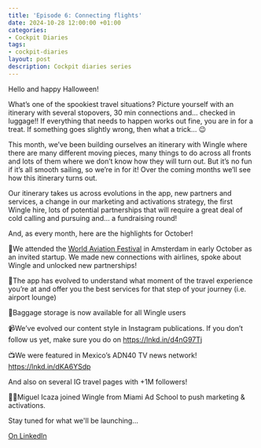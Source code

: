 ```yaml
---
title: 'Episode 6: Connecting flights'
date: 2024-10-28 12:00:00 +01:00
categories:
- Cockpit Diaries
tags:
- cockpit-diaries
layout: post
description: Cockpit diaries series
---
```


Hello and happy Halloween!

What’s one of the spookiest travel situations? Picture yourself with an itinerary with several stopovers, 30 min connections and… checked in luggage!! If everything that needs to happen works out fine, you are in for a treat. If something goes slightly wrong, then what a trick… 😉

This month, we’ve been building ourselves an itinerary with Wingle where there are many different moving pieces, many things to do across all fronts and lots of them where we don’t know how they will turn out. But it’s no fun if it’s all smooth sailing, so we’re in for it! Over the coming months we’ll see how this itinerary turns out.

Our itinerary takes us across evolutions in the app, new partners and services, a change in our marketing and activations strategy, the first Wingle hire, lots of potential partnerships that will require a great deal of cold calling and pursuing and… a fundraising round!

And, as every month, here are the highlights for October!

🤝We attended the [World Aviation Festival](https://www.linkedin.com/company/world-aviation-festival/) in Amsterdam in early October as an invited startup. We made new connections with airlines, spoke about Wingle and unlocked new partnerships!

🧠The app has evolved to understand what moment of the travel experience you’re at and offer you the best services for that step of your journey (i.e. airport lounge)

🧳Baggage storage is now available for all Wingle users

📹We’ve evolved our content style in Instagram publications. If you don’t follow us yet, make sure you do on https://lnkd.in/d4nG97Tj

📺We were featured in Mexico’s ADN40 TV news network! https://lnkd.in/dKA6YSdp

And also on several IG travel pages with +1M followers!

🧑‍✈️Miguel Icaza joined Wingle from Miami Ad School to push marketing & activations. 

Stay tuned for what we'll be launching...

[On LinkedIn](https://www.linkedin.com/posts/lets-wingle_wingle-letswingle-instagram-profile-activity-7256673640237191168-gbJa/?utm_source=share&utm_medium=member_desktop)